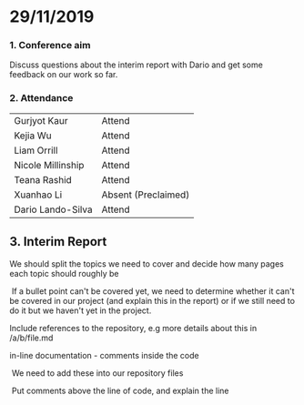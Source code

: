 # 29/11/2019

### 1. Conference aim

 Discuss questions about the interim report with Dario and get some feedback on our work so far.

### 2. Attendance

|                   |                     |
| ----------------- | ------------------- |
| Gurjyot Kaur      | Attend              |
| Kejia Wu          | Attend              |
| Liam Orrill       | Attend              |
| Nicole Millinship | Attend              |
| Teana Rashid      | Attend              |
| Xuanhao Li        | Absent (Preclaimed) |
| Dario Lando-Silva | Attend              |

## 3. Interim Report

We should split the topics we need to cover and decide how many pages each topic should roughly be

​	If a bullet point can't be covered yet, we need to determine whether it can't be covered in our project (and explain this in the report) or if we still need to do it but we haven't yet in the project.

Include references to the repository, e.g more details about this in /a/b/file.md 

in-line documentation - comments inside the code

​	We need to add these into our repository files

​	Put comments above the line of code, and explain the line



